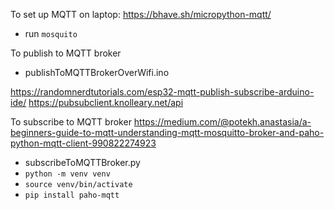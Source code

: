 To set up MQTT on laptop:
https://bhave.sh/micropython-mqtt/
- run ```mosquito```

To publish to MQTT broker
- publishToMQTTBrokerOverWifi.ino

https://randomnerdtutorials.com/esp32-mqtt-publish-subscribe-arduino-ide/
https://pubsubclient.knolleary.net/api

To subscribe to MQTT broker 
https://medium.com/@potekh.anastasia/a-beginners-guide-to-mqtt-understanding-mqtt-mosquitto-broker-and-paho-python-mqtt-client-990822274923
- subscribeToMQTTBroker.py
- ```python -m venv venv```
- ```source venv/bin/activate```
- ```pip install paho-mqtt```
